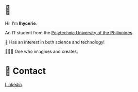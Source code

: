 <h1>🌱</h1>

Hi! I'm <b>lhycerie</b>.

An IT student from the [Polytechnic University of the Philippines](https://en.m.wikipedia.org/wiki/Polytechnic_University_of_the_Philippines).

🧬 Has an interest in both science and technology!

👩🏻‍💻 One who imagines and creates. 


# 🔗 Contact 

[Linkedin](https://www.linkedin.com/in/china-de-oro)

